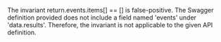 The invariant return.events.items[] == [] is false-positive. The Swagger definition provided does not include a field named 'events' under 'data.results'. Therefore, the invariant is not applicable to the given API definition.
